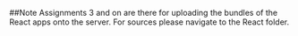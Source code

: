 ##Note
Assignments 3 and on are there for uploading the bundles of the React apps onto the server. For sources please navigate to the React folder.
